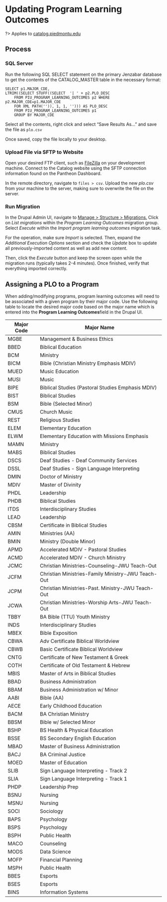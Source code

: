 # Updating Program Learning Outcomes
?> Applies to [catalog.piedmontu.edu](https://catalog.piedmontu.edu)

## Process
### SQL Server
Run the following SQL SELECT statement on the primary Jenzabar database to get the contents of the CATALOG_MASTER table in the necessary format:

```
SELECT p1.MAJOR_CDE,
LTRIM((SELECT STUFF((SELECT  '| ' + p2.PLO_DESC
	FROM PIU_PROGRAM_LEARNING_OUTCOMES p2 WHERE p2.MAJOR_CDE=p1.MAJOR_CDE
	FOR XML PATH('')), 1, 1, ''))) AS PLO_DESC
	FROM PIU_PROGRAM_LEARNING_OUTCOMES p1
	GROUP BY MAJOR_CDE
```

Select all the contents, right click and select “Save Results As…” and save the file as `plo.csv`

Once saved, copy the file locally to your desktop.

### Upload File via SFTP to Website
Open your desired FTP client, such as [FileZilla](https://filezilla-project.org/) on your development machine. Connect to the Catalog website using the SFTP connection information found on the Pantheon Dashboard.

In the remote directory, navigate to `files > csv`. Upload the new *plo.csv* from your machine to the server, making sure to overwrite the file on the server.

### Run Migration
In the Drupal Admin UI, navigate to [Manage > Structure > Migrations.](https://catalog.piedmontu.edu/admin/structure/migrate) Click on *List migrations* within the *Program Learning Outcomes* migration group. Select *Execute* within the *Import program learning outcomes* migration task.

For the operation, make sure *Import* is selected. Then, expand the *Additional Execution Options* section and check the *Update* box to update all previously-imported content as well as add new content.

Then, click the *Execute* button and keep the screen open while the migration runs (typically takes 2-4 minutes). Once finished, verify that everything imported correctly.

## Assigning a PLO to a Program
When adding/modifying programs, program learning outcomes will need to be associated with a given program by their major code. Use the following table to locate the desired major code based on the major name which is entered into the **Program Learning Outcomes**field in the Drupal UI.

| Major Code | Major Name |
|-|-|
| MGBE | Management & Business Ethics |
| BBED | Biblical Education |
| BCM | Ministry |
| BICM | Bible (Christian Ministry Emphasis MDIV) |
| MUED | Music Education |
| MUSI | Music |
| BIPE | Biblical Studies (Pastoral Studies Emphasis MDIV) |
| BIST | Biblical Studies |
| BSM | Bible (Selected Minor) |
| CMUS | Church Music |
| REST | Religious Studies |
| ELEM | Elementary Education |
| ELWM | Elementary Education with Missions Emphasis |
| MAMN | Ministry |
| MABS | Biblical Studies |
| DSCS | Deaf Studies - Deaf Community Services |
| DSSL | Deaf Studies - Sign Language Interpreting |
| DMIN | Doctor of Ministry |
| MDIV | Master of Divinity |
| PHDL | Leadership |
| PHDB | Biblical Studies |
| ITDS | Interdisciplinary Studies |
| LEAD | Leadership |
| CBSM | Certificate in Biblical Studies |
| AMIN | Ministries (AA) |
| BMIN | Ministry (Double Minor) |
| APMD | Accelerated MDIV - Pastoral Studies |
| ACMD | Accelerated MDIV - Church Ministry |
| JCMC | Christian Ministries-Counseling-JWU Teach-Out |
| JCFM | Christian Ministries-Family Ministry-JWU Teach-Out |
| JCPM | Christian Ministries-Past. Ministry-JWU Teach-Out |
| JCWA | Christian Ministries-Worship Arts-JWU Teach-Out |
| TBBY | BA Bible (TTU) Youth Ministry |
| INDS | Interdisciplinary Studies |
| MBEX | Bible Exposition |
| CBWA | Adv Certificate Biblical Worldview |
| CBWB | Basic Certificate Biblical Worldview |
| CNTG | Certificate of New Testament & Greek |
| COTH | Certificate of Old Testament & Hebrew |
| MBIS | Master of Arts in Biblical Studies |
| BBAD | Business Administration |
| BBAM | Business Administration w/ Minor |
| AABI | Bible (AA) |
| AECE | Early Childhood Education |
| BACM | BA Christian Ministry |
| BBSM | Bible w/ Selected Minor |
| BSHP | BS Health & Physical Education |
| BSSE | BS Secondary English Education |
| MBAD | Master of Business Administration |
| BACJ | BA Criminal Justice |
| MOED | Master of Education |
| SLIB | Sign Language Interpreting - Track 2 |
| SLIA | Sign Language Interpreting - Track 1 |
| PHDP | Leadership Prep |
| BSNU | Nursing |
| MSNU | Nursing |
| SOCI | Sociology |
| BAPS | Psychology |
| BSPS | Psychology |
| BSPH | Public Health |
| MACO | Counseling |
| MODS | Data Science |
| MOFP | Financial Planning |
| MSPH | Public Health |
| BBES | Esports |
| BSES | Esports |
| BINS | Information Systems |